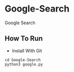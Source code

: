 # Google-Search
Google Search
## How To Run
- Install With Git
```
cd Google-Search
python3 google.py
```
